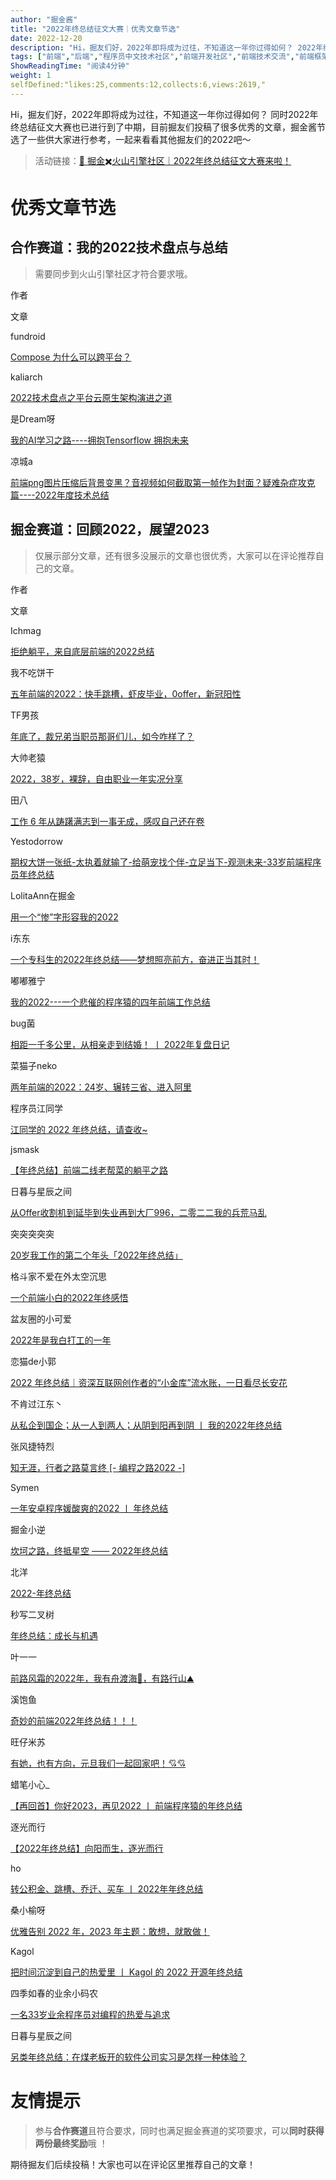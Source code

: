 ```yaml
---
author: "掘金酱"
title: "2022年终总结征文大赛｜优秀文章节选"
date: 2022-12-20
description: "Hi，掘友们好，2022年即将成为过往，不知道这一年你过得如何？ 2022年终总结征文大赛也已进行到了中期，目前掘友们投稿了很多优秀的文章，本文节选了一些供大家进行参考，一起来看看其他掘友们的2022"
tags: ["前端","后端","程序员中文技术社区","前端开发社区","前端技术交流","前端框架教程","JavaScript 学习资源","CSS 技巧与最佳实践","HTML5 最新动态","前端工程师职业发展","开源前端项目","前端技术趋势"]
ShowReadingTime: "阅读4分钟"
weight: 1
selfDefined:"likes:25,comments:12,collects:6,views:2619,"
---
```

Hi，掘友们好，2022年即将成为过往，不知道这一年你过得如何？ 同时2022年终总结征文大赛也已进行到了中期，目前掘友们投稿了很多优秀的文章，掘金酱节选了一些供大家进行参考，一起来看看其他掘友们的2022吧～

> 活动链接：[🌋 掘金✖️火山引擎社区｜2022年终总结征文大赛来啦！](https://juejin.cn/post/7172462429929111559 "https://juejin.cn/post/7172462429929111559")

优秀文章节选
======

合作赛道：我的2022技术盘点与总结
------------------

> 需要同步到火山引擎社区才符合要求哦。

作者

文章

fundroid

[Compose 为什么可以跨平台？](https://juejin.cn/post/7176437908935540797 "https://juejin.cn/post/7176437908935540797")

kaliarch

[2022技术盘点之平台云原生架构演进之道](https://juejin.cn/post/7178119177201254460 "https://juejin.cn/post/7178119177201254460")

是Dream呀

[我的AI学习之路----拥抱Tensorflow 拥抱未来](https://juejin.cn/post/7178744238002634811 "https://juejin.cn/post/7178744238002634811")

凉城a

[前端png图片压缩后背景变黑？音视频如何截取第一帧作为封面？疑难杂症攻克篇----2022年度技术总结](https://juejin.cn/post/7178759306111221797 "https://juejin.cn/post/7178759306111221797")

掘金赛道：回顾2022，展望2023
------------------

> 仅展示部分文章，还有很多没展示的文章也很优秀，大家可以在评论推荐自己的文章。

作者

文章

Ichmag

[拒绝躺平，来自底层前端的2022总结](https://juejin.cn/post/7174340400151265294 "https://juejin.cn/post/7174340400151265294")

我不吃饼干

[五年前端的2022：快手跳槽，虾皮毕业，0offer，新冠阳性](https://juejin.cn/post/7177380752512778296 "https://juejin.cn/post/7177380752512778296")

TF男孩

[年底了，裁兄弟当职员那哥们儿，如今咋样了？](https://juejin.cn/post/7173680574106697759 "https://juejin.cn/post/7173680574106697759")

大帅老猿

[2022，38岁，裸辞，自由职业一年实况分享](https://juejin.cn/post/7177321772134924325 "https://juejin.cn/post/7177321772134924325")

田八

[工作 6 年从踌躇满志到一事无成，感叹自己还在卷](https://juejin.cn/post/7176961159612858427 "https://juejin.cn/post/7176961159612858427")

Yestodorrow

[期权大饼一张纸-太执着就输了-给萌宠找个伴-立足当下-观测未来-33岁前端程序员年终总结](https://juejin.cn/post/7178339144777596985 "https://juejin.cn/post/7178339144777596985")

LolitaAnn在掘金

[用一个“惨”字形容我的2022](https://juejin.cn/post/7173873391756115981 "https://juejin.cn/post/7173873391756115981")

i东东

[一个专科生的2022年终总结——梦想照亮前方，奋进正当其时！](https://juejin.cn/post/7176488949278801981 "https://juejin.cn/post/7176488949278801981")

嘟嘟雅宁

[我的2022---一个悲催的程序猿的四年前端工作总结](https://juejin.cn/post/7174668703354191930 "https://juejin.cn/post/7174668703354191930")

bug菌

[相距一千多公里，从相亲走到结婚！ 丨 2022年复盘日记](https://juejin.cn/post/7176187790600699964 "https://juejin.cn/post/7176187790600699964")

菜猫子neko

[两年前端的2022：24岁、辗转三省、进入阿里](https://juejin.cn/post/7177207701326774327 "https://juejin.cn/post/7177207701326774327")

程序员江同学

[江同学的 2022 年终总结，请查收~](https://juejin.cn/post/7174065150968725534 "https://juejin.cn/post/7174065150968725534")

jsmask

[【年终总结】前端二线老帮菜的躺平之路](https://juejin.cn/post/7173471421362864135 "https://juejin.cn/post/7173471421362864135")

日暮与星辰之间

[从Offer收割机到延毕到失业再到大厂996，二零二二我的兵荒马乱](https://juejin.cn/post/7175408432374579255 "https://juejin.cn/post/7175408432374579255")

突突突突突

[20岁我工作的第二个年头「2022年终总结」](https://juejin.cn/post/7173464554901356580 "https://juejin.cn/post/7173464554901356580")

格斗家不爱在外太空沉思

[一个前端小白的2022年终感悟](https://juejin.cn/post/7175447038602002489 "https://juejin.cn/post/7175447038602002489")

盆友圈的小可爱

[2022年是我白打工的一年](https://juejin.cn/post/7175863293683171365 "https://juejin.cn/post/7175863293683171365")

恋猫de小郭

[2022 年终总结｜资深互联网创作者的“小金库”流水账，一日看尽长安花](https://juejin.cn/post/7173423502928642061 "https://juejin.cn/post/7173423502928642061")

不肯过江东丶

[从私企到国企；从一人到两人；从阴到阳再到阴 丨 我的2022年终总结](https://juejin.cn/post/7176464648114274364 "https://juejin.cn/post/7176464648114274364")

张风捷特烈

[知无涯，行者之路莫言终 \[- 编程之路2022 -\]](https://juejin.cn/post/7175785948607676471 "https://juejin.cn/post/7175785948607676471")

Symen

[一年安卓程序媛酸爽的2022 丨 年终总结](https://juejin.cn/post/7173469177095651342 "https://juejin.cn/post/7173469177095651342")

掘金小逆

[坎坷之路，终抵星空 —— 2022年终总结](https://juejin.cn/post/7175022900649558076 "https://juejin.cn/post/7175022900649558076")

北洋

[2022-年终总结](https://juejin.cn/post/7175101758052827194 "https://juejin.cn/post/7175101758052827194")

秒写二叉树

[年终总结：成长与机遇](https://juejin.cn/post/7173557131264655397 "https://juejin.cn/post/7173557131264655397")

叶一一

[前路风霜的2022年，我有舟渡海🌊，有路行山⛰](https://juejin.cn/post/7174212135210188814 "https://juejin.cn/post/7174212135210188814")

溪饱鱼

[奇妙的前端2022年终总结！！！](https://juejin.cn/post/7175520275843252280 "https://juejin.cn/post/7175520275843252280")

旺仔米苏

[有她，也有方向，元旦我们一起回家吧！💘💘](https://juejin.cn/post/7177198082537291836 "https://juejin.cn/post/7177198082537291836")

蜡笔小心\_

[【再回首】你好2023，再见2022 丨 前端程序猿的年终总结](https://juejin.cn/post/7173581665489387534 "https://juejin.cn/post/7173581665489387534")

逐光而行

[【2022年终总结】向阳而生，逐光而行](https://juejin.cn/post/7174991198245879864 "https://juejin.cn/post/7174991198245879864")

ho

[转公积金、跳槽、乔迁、买车 丨 2022年年终总结](https://juejin.cn/post/7173465122529574925 "https://juejin.cn/post/7173465122529574925")

桑小榆呀

[优雅告别 2022 年，2023 年主题：敢想，就敢做！](https://juejin.cn/post/7178290735119073336 "https://juejin.cn/post/7178290735119073336")

Kagol

[把时间沉淀到自己的热爱里 丨 Kagol 的 2022 开源年终总结](https://juejin.cn/post/7175686275230335037 "https://juejin.cn/post/7175686275230335037")

四季如春的业余小码农

[一名33岁业余程序员对编程的热爱与追求](https://juejin.cn/post/7176125163807703098 "https://juejin.cn/post/7176125163807703098")

日暮与星辰之间

[另类年终总结：在煤老板开的软件公司实习是怎样一种体验？](https://juejin.cn/post/7174065718386753543 "https://juejin.cn/post/7174065718386753543")

友情提示
====

> 参与**合作赛道**且符合要求，同时也满足掘金赛道的奖项要求，可以**同时获得两份最终奖励**哦 ！

期待掘友们后续投稿！大家也可以在评论区里推荐自己的文章！